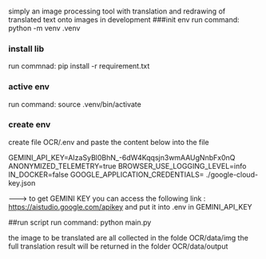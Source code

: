 
###
simply an image processing tool with translation and redrawing of translated text onto images
in development
###init env
run command: python -m venv .venv 


### install lib
run commnad: pip install -r requirement.txt


### active env
run command: source .venv/bin/activate

### create env
create file OCR/.env
and paste the content below into the file

GEMINI_API_KEY=AIzaSyBl0BhN_-6dW4Kqqsjn3wmAAUgNnbFx0nQ
ANONYMIZED_TELEMETRY=true
BROWSER_USE_LOGGING_LEVEL=info
IN_DOCKER=false
GOOGLE_APPLICATION_CREDENTIALS= ./google-cloud-key.json

---> to get GEMINI KEY you can access the following link : https://aistudio.google.com/apikey and put it into .env in GEMINI_API_KEY

##run script
run command: python main.py


the image to be translated are all collected in the folde OCR/data/img
the full translation result will be returned in the folder OCR/data/output







